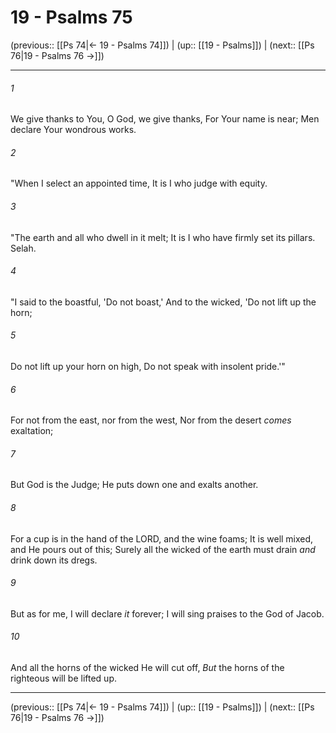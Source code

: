# 19 - Psalms 75

(previous:: [[Ps 74|← 19 - Psalms 74]]) | (up:: [[19 - Psalms]]) | (next:: [[Ps 76|19 - Psalms 76 →]])

***


###### 1 
We give thanks to You, O God, we give thanks, For Your name is near; Men declare Your wondrous works. 

###### 2 
"When I select an appointed time, It is I who judge with equity. 

###### 3 
"The earth and all who dwell in it melt; It is I who have firmly set its pillars. Selah. 

###### 4 
"I said to the boastful, 'Do not boast,' And to the wicked, 'Do not lift up the horn; 

###### 5 
Do not lift up your horn on high, Do not speak with insolent pride.'" 

###### 6 
For not from the east, nor from the west, Nor from the desert _comes_ exaltation; 

###### 7 
But God is the Judge; He puts down one and exalts another. 

###### 8 
For a cup is in the hand of the LORD, and the wine foams; It is well mixed, and He pours out of this; Surely all the wicked of the earth must drain _and_ drink down its dregs. 

###### 9 
But as for me, I will declare _it_ forever; I will sing praises to the God of Jacob. 

###### 10 
And all the horns of the wicked He will cut off, _But_ the horns of the righteous will be lifted up.

***

(previous:: [[Ps 74|← 19 - Psalms 74]]) | (up:: [[19 - Psalms]]) | (next:: [[Ps 76|19 - Psalms 76 →]])
